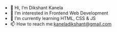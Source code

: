 - 👋 Hi, I’m Dikshant Kanela
- 👀 I’m interested in Frontend Web Development
- 🌱 I’m currently learning HTML, CSS & JS
- 📫 How to reach me:kaneladikshant@gmail.com

<!---
Dikshant-Kanela/Dikshant-Kanela is a ✨ special ✨ repository because its `README.md` (this file) appears on your GitHub profile.
You can click the Preview link to take a look at your changes.
--->
